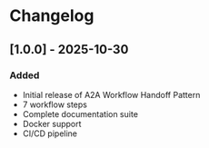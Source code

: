 # Changelog

## [1.0.0] - 2025-10-30

### Added
- Initial release of A2A Workflow Handoff Pattern
- 7 workflow steps
- Complete documentation suite
- Docker support
- CI/CD pipeline
